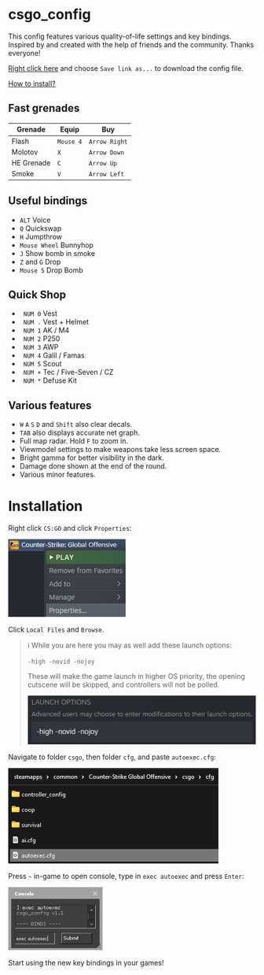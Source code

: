 # csgo_config
This config features various quality-of-life settings and key bindings. Inspired by and created with the help of friends and the community. Thanks everyone!

[Right click here](https://raw.githubusercontent.com/lubomirkurcak/csgo_config/master/autoexec.cfg) and choose `Save link as...` to download the config file.

[How to install?](#installation)

## Fast grenades
| Grenade     | Equip     | Buy         |
| ----------- | --------- | ----------- |
| Flash       | `Mouse 4`   | `Arrow Right` |
| Molotov     | `X`         | `Arrow Down`  |
| HE Grenade  | `C`         | `Arrow Up`    |
| Smoke       | `V`         | `Arrow Left`  |

## Useful bindings
- `ALT`   Voice
- `Q` Quickswap
- `H` Jumpthrow
- `Mouse Wheel` Bunnyhop
- `J` Show bomb in smoke
- `Z` and `G` Drop
- `Mouse 5` Drop Bomb

## Quick Shop
- ` NUM 0`  Vest
- ` NUM .`  Vest + Helmet
- ` NUM 1`  AK / M4
- ` NUM 2`  P250
- ` NUM 3`  AWP
- ` NUM 4`  Galil / Famas
- ` NUM 5`  Scout
- ` NUM +`  Tec / Five-Seven / CZ
- ` NUM *`  Defuse Kit

## Various features
- `W` `A` `S` `D` and `Shift` also clear decals.
- `TAB` also displays accurate net graph.
- Full map radar. Hold `F` to zoom in.
- Viewmodel settings to make weapons take less screen space.
- Bright gamma for better visibility in the dark.
- Damage done shown at the end of the round.
- Various minor features.

# Installation
Right click `CS:GO` and click `Properties`:

![alt text](media/properties.png "Title")

Click `Local Files` and `Browse`.

> ℹ️ While you are here you may as well add these launch options:
> 
> `-high -novid -nojoy`
> 
> These will make the game launch in higher OS priority, the opening cutscene will be skipped, and controllers will not be polled.
> 
> ![alt text](media/launchoptions.png "Title")

Navigate to folder `csgo`, then folder `cfg`, and paste `autoexec.cfg`:

![alt text](media/paste.png "Title")

Press `~` in-game to open console, type in `exec autoexec` and press `Enter`:

![alt text](media/console.png "Title")

Start using the new key bindings in your games!
